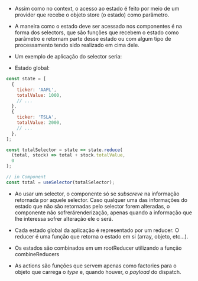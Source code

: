 * Assim como no context, o acesso ao estado é feito por meio de um provider que
recebe o objeto store (o estado) como parâmetro.

* A maneira como o estado deve ser acessado nos componentes é na forma dos selectors,
que são funções que recebem o estado como parâmetro e retornam parte desse estado
ou com algum tipo de processamento tendo sido realizado em cima dele.

* Um exemplo de aplicação do selector seria:

- Estado global:
```Javascript
const state = [
  {
    ticker: 'AAPL',
    totalValue: 1000,
    // ...
  },
  {
    ticker: 'TSLA',
    totalValue: 2000,
    // ...
  },
];

const totalSelector = state => state.reduce(
  (total, stock) => total + stock.totalValue,
  0
);

// in Component
const total = useSelector(totalSelector);
```

* Ao usar um selector, o componente só se *subscreve* na informação retornada por
aquele selector. Caso qualquer uma das informações do estado que não são retornadas
pelo selector forem alteradas, o componente não sofrerárenderização, apenas quando
a informação que lhe interessa sofrer alteração ele o será.

* Cada estado global da aplicação é representado por um reducer. O reducer é uma
função que retorna o estado em si (array, objeto, etc...).

* Os estados são combinados em um rootReducer utilizando a função combineReducers

* As actions são funções que servem apenas como factories para o objeto que carrega
o *type* e, quando houver, o *payload* do dispatch.
